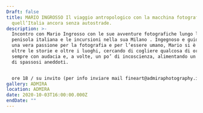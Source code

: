 ```yaml
---
Draft: false
title: MARIO INGROSSO Il viaggio antropologico con la macchina fotografica in
  quell’Italia ancora senza autostrade.
description: >-
  Incontro con Mario Ingrosso con le sue avventure fotografiche lungo la
  penisola italiana e le incursioni nella sua Milano . Ingegnoso e guidato da
  una vera passione per la fotografia e per l’essere umano, Mario si è spinto
  oltre le storie e oltre i luoghi, cercando di cogliere qualcosa di originale,
  sempre con audacia e, a volte, un po’ di incoscienza, alimentando un ventaglio
  di spassosi aneddoti.


  ore 18 / su invito (per info inviare mail fineart@admiraphotography.it)
gallery: ADMIRA
location: ADMIRA
date: 2020-10-03T16:00:00.000Z
endDate: ""
---
```

